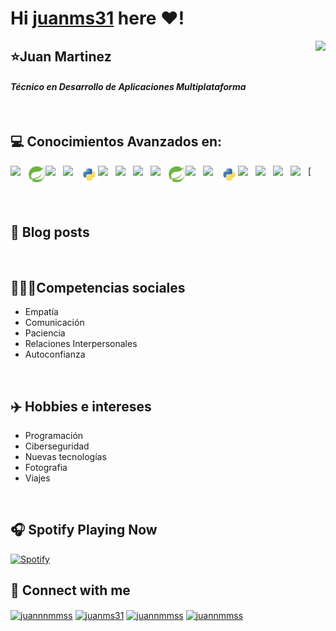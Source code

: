 # Hi [juanms31][website] here ❤️!

[<img align="right" src="https://media4.giphy.com/media/fwbZnTftCXVocKzfxR/giphy.gif?cid=ecf05e47zjajny8xddsfmi81149lf9bk0xy8ml4yun6z8cfn&rid=giphy.gif&ct=g"/>](juanms31.github.io)

## ⭐**Juan Martinez**

#### _Técnico en Desarrollo de Aplicaciones Multiplataforma_
</br>

## 💻 Conocimientos Avanzados en:


<!-- Iconos -->
[<img align="left" width="28px" src="https://cdn-icons-png.flaticon.com/128/226/226777.png">
<img align="left"  width="28px" src="https://raw.githubusercontent.com/github/explore/80688e429a7d4ef2fca1e82350fe8e3517d3494d/topics/spring-boot/spring-boot.png"/> 
<img align="left" width="28px" src="https://cdn.icon-icons.com/icons2/2107/PNG/512/file_type_maven_icon_130397.png"/> 
<img align="left" width="28px" src="https://cdn.icon-icons.com/icons2/1381/PNG/512/mysqlworkbench_93532.png"/> 
<img align="left" width="28px" src="https://raw.githubusercontent.com/github/explore/80688e429a7d4ef2fca1e82350fe8e3517d3494d/topics/python/python.png"/> 
<img align="left" width="28px" src="https://cdn.icon-icons.com/icons2/46/PNG/128/linux_penguin_animal_9362.png"/> 
<img align="left" width="28px" src="https://img.icons8.com/color/344/kali-linux.png"/> 
<img align="left" width="28px" src="https://img.icons8.com/color/344/intellij-idea.png"/> 
[<img align="left" width="28px" src="https://cdn-icons-png.flaticon.com/128/226/226777.png"/>
<img align="left"  width="28px" src="https://raw.githubusercontent.com/github/explore/80688e429a7d4ef2fca1e82350fe8e3517d3494d/topics/spring-boot/spring-boot.png"/>
<img align="left" width="28px" src="https://cdn.icon-icons.com/icons2/2107/PNG/512/file_type_maven_icon_130397.png"/>
<img align="left" width="28px" src="https://cdn.icon-icons.com/icons2/1381/PNG/512/mysqlworkbench_93532.png"/>
<img align="left" width="28px" src="https://raw.githubusercontent.com/github/explore/80688e429a7d4ef2fca1e82350fe8e3517d3494d/topics/python/python.png"/>
<img align="left" width="28px" src="https://cdn.icon-icons.com/icons2/46/PNG/128/linux_penguin_animal_9362.png"/>
<img align="left" width="28px" src="https://img.icons8.com/color/344/kali-linux.png"/>
<img align="left" width="28px" src="https://img.icons8.com/color/344/intellij-idea.png"/>
<img align="left" width="28px" src="https://img.icons8.com/officel/344/java-eclipse.png"/>]()

</br>
</br>

## 📖 **Blog posts**
<!-- BLOG-POST-LIST:START -->

<!-- BLOG-POST-LIST:END -->

</br>

## 🧑‍🤝‍🧑**Competencias sociales**

- Empatía
- Comunicación
- Paciencia
- Relaciones Interpersonales
- Autoconfianza

</br>

## ✈️ **Hobbies e intereses**
- Programación
- Ciberseguridad
- Nuevas tecnologías
- Fotografia
- Viajes

</br>

## 🎧 **Spotify Playing Now**
[![Spotify](https://spotify-now-playing-xi-eight.vercel.app/api/spotify)](https://open.spotify.com/user/martinezjuanillo31)

<!-- Social -->
## 🔗 **Connect with me**
<p align="left">
<a href="https://twitter.com/juannmmss" target="blank"><img align="center" src="https://cdn-icons-png.flaticon.com/512/1409/1409937.png" alt="juannnmmss" height="30" width=""></a> 
<a href="https://www.linkedin.com/in/jms31/" target="blank"><img align="center" src="https://cdn-icons.flaticon.com/png/512/3536/premium/3536505.png?token=exp=1642604539~hmac=0b89ffdae6f32d2368990a27c1b0c72b" alt="juanms31" height="30" width="" ></a> 
<a href="https://instagram.com/juannmmss" target="blank"><img align="center" src="https://cdn-icons-png.flaticon.com/512/2111/2111463.png" alt="juannmmss" height="30" width="" /></a>
<a href="mailto:juanms3199@gmail.com" target="blank"><img align="center" src="https://cdn-icons.flaticon.com/png/512/2504/premium/2504727.png?token=exp=1642604559~hmac=f25e0981c67f3f88092004e0e22171b2" alt="juannmmss" height="30" width=""></a>

<!-- LINKS -->
[website]: http://juanms31.github.io/
